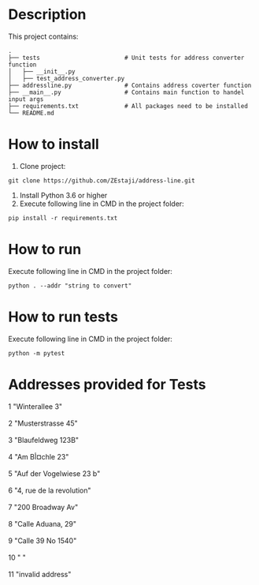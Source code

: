 # Description
This project contains:

    .
    ├── tests                        # Unit tests for address converter function
    │   ├── __init__.py              
    │   ├── test_address_converter.py 
    ├── addressline.py               # Contains address coverter function
    ├── __main__.py                  # Contains main function to handel input args
    ├── requirements.txt             # All packages need to be installed
    └── README.md                    
          

# How to install

1. Clone project:
```
git clone https://github.com/ZEstaji/address-line.git
```

1. Install Python 3.6 or higher
2. Execute following line in CMD in the project folder:
```
pip install -r requirements.txt
```

# How to run 
Execute following line in CMD in the project folder:
```
python . --addr "string to convert"
```

# How to run tests
Execute following line in CMD in the project folder:
```
python -m pytest
```

# Addresses provided for Tests

1  "Winterallee 3" </br>  
2  "Musterstrasse 45" </br>  
3  "Blaufeldweg 123B" </br>  
4  "Am Bأ¤chle 23" </br>  
5  "Auf der Vogelwiese 23 b" </br>  
6  "4, rue de la revolution" </br>  
7  "200 Broadway Av" </br>  
8  "Calle Aduana, 29" </br>  
9  "Calle 39 No 1540" </br>  
10 " " </br>  
11 "invalid address" </br>  
